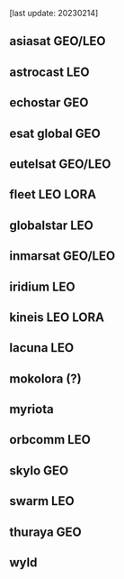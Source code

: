 [last update: 20230214]

## asiasat GEO/LEO

## astrocast LEO

## echostar GEO

## esat global GEO

## eutelsat GEO/LEO

## fleet LEO LORA

## globalstar LEO

## inmarsat GEO/LEO

## iridium LEO

## kineis LEO LORA

## lacuna LEO

## mokolora (?)

## myriota

## orbcomm LEO

## skylo GEO

## swarm LEO

## thuraya GEO

## wyld
